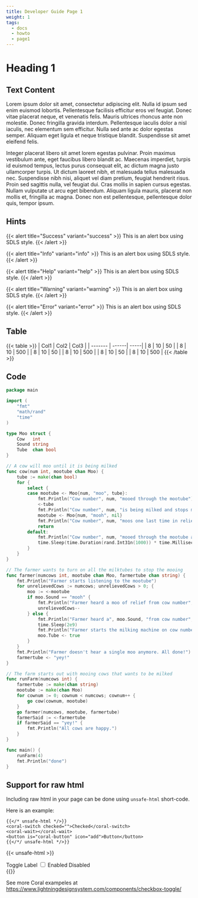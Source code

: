 ```yaml
---
title: Developer Guide Page 1
weight: 1
tags:
  - docs
  - howto
  - page1
---
```



# Heading 1


## Text Content

Lorem ipsum dolor sit amet, consectetur adipiscing elit. Nulla id ipsum sed enim euismod lobortis. Pellentesque facilisis efficitur eros vel feugiat. Donec vitae placerat neque, et venenatis felis. Mauris ultrices rhoncus ante non molestie. Donec fringilla gravida interdum. Pellentesque iaculis dolor a nisl iaculis, nec elementum sem efficitur. Nulla sed ante ac dolor egestas semper. Aliquam eget ligula et neque tristique blandit. Suspendisse sit amet eleifend felis.


Integer placerat libero sit amet lorem egestas pulvinar. Proin maximus vestibulum ante, eget faucibus libero blandit ac. Maecenas imperdiet, turpis id euismod tempus, lectus purus consequat elit, ac dictum magna justo ullamcorper turpis. Ut dictum laoreet nibh, et malesuada tellus malesuada nec. Suspendisse nibh nisi, aliquet vel diam pretium, feugiat hendrerit risus. Proin sed sagittis nulla, vel feugiat dui. Cras mollis in sapien cursus egestas. Nullam vulputate ut arcu eget bibendum. Aliquam ligula mauris, placerat non mollis et, fringilla ac magna. Donec non est pellentesque, pellentesque dolor quis, tempor ipsum.

## Hints

{{< alert title="Success" variant="success" >}}
This is an alert box using SDLS style.
{{< /alert >}}

{{< alert title="Info" variant="info" >}}
This is an alert box using SDLS style.
{{< /alert >}}

{{< alert title="Help" variant="help" >}}
This is an alert box using SDLS style.
{{< /alert >}}


{{< alert title="Warning" variant="warning" >}}
This is an alert box using SDLS style.
{{< /alert >}}


{{< alert title="Error" variant="error" >}}
This is an alert box using SDLS style.
{{< /alert >}}




## Table

{{< table >}}
| Col1    | Col2  | Col3 |
| ------- | ------| -----| 
| 8       | 10    | 50   |
| 8       | 10    | 500  |
| 8       | 10    | 50   |
| 8       | 10    | 500  |
| 8       | 10    | 50   |
| 8       | 10    | 500  |
{{< /table >}}

## Code

```go
package main

import (
    "fmt"
    "math/rand"
    "time"
)

type Moo struct {
    Cow   int
    Sound string
    Tube  chan bool
}

// A cow will moo until it is being milked
func cow(num int, mootube chan Moo) {
    tube := make(chan bool)
    for {
        select {
        case mootube <- Moo{num, "moo", tube}:
            fmt.Println("Cow number", num, "mooed through the mootube")
            <-tube
            fmt.Println("Cow number", num, "is being milked and stops mooing")
            mootube <- Moo{num, "mooh", nil}
            fmt.Println("Cow number", num, "moos one last time in relief")
            return
        default:
            fmt.Println("Cow number", num, "mooed through the mootube and was ignored")
            time.Sleep(time.Duration(rand.Int31n(1000)) * time.Millisecond)
        }
    }
}

// The farmer wants to turn on all the milktubes to stop the mooing
func farmer(numcows int, mootube chan Moo, farmertube chan string) {
    fmt.Println("Farmer starts listening to the mootube")
    for unrelievedCows := numcows; unrelievedCows > 0; {
        moo := <-mootube
        if moo.Sound == "mooh" {
            fmt.Println("Farmer heard a moo of relief from cow number", moo.Cow)
            unrelievedCows--
        } else {
            fmt.Println("Farmer heard a", moo.Sound, "from cow number", moo.Cow)
            time.Sleep(2e9)
            fmt.Println("Farmer starts the milking machine on cow number", moo.Cow)
            moo.Tube <- true
        }
    }
    fmt.Println("Farmer doesn't hear a single moo anymore. All done!")
    farmertube <- "yey!"
}

// The farm starts out with mooing cows that wants to be milked
func runFarm(numcows int) {
    farmertube := make(chan string)
    mootube := make(chan Moo)
    for cownum := 0; cownum < numcows; cownum++ {
        go cow(cownum, mootube)
    }
    go farmer(numcows, mootube, farmertube)
    farmerSaid := <-farmertube
    if farmerSaid == "yey!" {
        fmt.Println("All cows are happy.")
    }
}

func main() {
    runFarm(4)
    fmt.Println("done")
}
```

## Support for raw html

Including raw html in your page can be done using `unsafe-html` short-code.

Here is an example:

```
{{</* unsafe-html */>}}
<coral-switch checked="">Checked</coral-switch>
<coral-wait></coral-wait>
<button is="coral-button" icon="add">Button</button>
{{</*/ unsafe-html */>}}

```


{{< unsafe-html >}}
<div class="slds-form-element">
  <label class="slds-checkbox_toggle slds-grid">
    <span class="slds-form-element__label slds-m-bottom_none">Toggle Label</span>
    <input type="checkbox" name="checkbox-toggle-16" value="checkbox-toggle-16" aria-describedby="checkbox-toggle-16" />
    <span id="checkbox-toggle-16" class="slds-checkbox_faux_container" aria-live="assertive">
      <span class="slds-checkbox_faux"></span>
      <span class="slds-checkbox_on">Enabled</span>
      <span class="slds-checkbox_off">Disabled</span>
    </span>
  </label>
</div>
{{</ unsafe-html >}}

See more Coral exampeles at https://www.lightningdesignsystem.com/components/checkbox-toggle/
